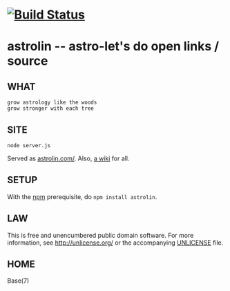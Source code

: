 # [![Build Status](https://secure.travis-ci.org/astrolet/astrolin.png)](http://travis-ci.org/astrolet/astrolin)
# astrolin -- astro-let's do open links / source


## WHAT

    grow astrology like the woods
    grow stronger with each tree


## SITE

    node server.js

Served as [astrolin.com/](http://www.astrolin.com).
Also, [a wiki](https://github.com/astrolet/astrolin/wiki) for all.


## SETUP

With the [npm](http://npmjs.org) prerequisite, do `npm install astrolin`.


## LAW

This is free and unencumbered public domain software. For more information,
see <http://unlicense.org/> or the accompanying [UNLICENSE](http://astrolet.github.com/astrolin/UNLICENSE.html) file.


## HOME

Base(7)
